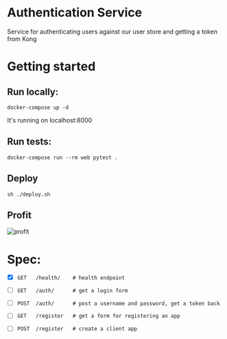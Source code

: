 # Authentication Service

Service for authenticating users against our user store and getting a token from Kong


# Getting started

## Run locally:

```
docker-compose up -d
```

It's running on localhost:8000

## Run tests:

```
docker-compose run --rm web pytest .
```

## Deploy

```
sh ./deploy.sh
```

## Profit

![profit](https://i.ytimg.com/vi/tO5sxLapAts/hqdefault.jpg)

# Spec:

- [x] `GET   /health/    # health endpoint`
- [ ] `GET   /auth/      # get a login form`
- [ ] `POST  /auth/      # post a username and password, get a token back`
- [ ] `GET   /register   # get a form for registering an app`
- [ ] `POST  /register   # create a client app`

